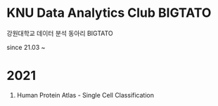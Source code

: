 # KNU Data Analytics Club BIGTATO
강원대학교 데이터 분석 동아리 BIGTATO

since 21.03 ~
# 2021

1. Human Protein Atlas - Single Cell Classification
